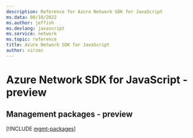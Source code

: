 ```yaml
---
description: Reference for Azure Network SDK for JavaScript
ms.data: 08/10/2022
ms.author: jeffish
ms.devlang: javascript
ms.service: network
ms.topic: reference
title: Azure Network SDK for JavaScript
author: xirzec
---
```

# Azure Network SDK for JavaScript - preview

## Management packages - preview
[!INCLUDE [mgmt-packages](network-mgmt-index.md)]
